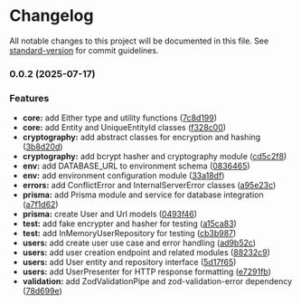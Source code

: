 # Changelog

All notable changes to this project will be documented in this file. See [standard-version](https://github.com/conventional-changelog/standard-version) for commit guidelines.

### 0.0.2 (2025-07-17)


### Features

* **core:** add Either type and utility functions ([7c8d199](https://github.com/WagnerReis/url-shortener/commit/7c8d1991b144ec4968dcaba0b225a72c137cf1c9))
* **core:** add Entity and UniqueEntityId classes ([f328c00](https://github.com/WagnerReis/url-shortener/commit/f328c000f60e0bcb8f954e40f339536af9af73c8))
* **cryptography:** add abstract classes for encryption and hashing ([3b8d20d](https://github.com/WagnerReis/url-shortener/commit/3b8d20d41648e2f35732cd3ab315bec671c32dff))
* **cryptography:** add bcrypt hasher and cryptography module ([cd5c2f8](https://github.com/WagnerReis/url-shortener/commit/cd5c2f8bf0cd06d241363f8c4a9bd25fd88d3250))
* **env:** add DATABASE_URL to environment schema ([0836465](https://github.com/WagnerReis/url-shortener/commit/0836465936e419ecbbee2bf038fa47d9516ec3b6))
* **env:** add environment configuration module ([33a18df](https://github.com/WagnerReis/url-shortener/commit/33a18dfd1531bce6a70c36c0a615c4b0599c0e0d))
* **errors:** add ConflictError and InternalServerError classes ([a95e23c](https://github.com/WagnerReis/url-shortener/commit/a95e23c603a8b894dff3b5536444ba85eca4f971))
* **prisma:** add Prisma module and service for database integration ([a7f1d62](https://github.com/WagnerReis/url-shortener/commit/a7f1d62bb23a7707206f66068d576e01c90de9cc))
* **prisma:** create User and Url models ([0493f46](https://github.com/WagnerReis/url-shortener/commit/0493f4687ff11a9bdf05a678eb0194c5004775b9))
* **test:** add fake encrypter and hasher for testing ([a15ca83](https://github.com/WagnerReis/url-shortener/commit/a15ca8344a62b2349ba2ca13883bb00cc57e5bd3))
* **test:** add InMemoryUserRepository for testing ([cb3b987](https://github.com/WagnerReis/url-shortener/commit/cb3b987c101f100979996dfb07ed301472b43805))
* **users:** add create user use case and error handling ([ad9b52c](https://github.com/WagnerReis/url-shortener/commit/ad9b52c7236d68875f8cb2f3247f98869892f304))
* **users:** add user creation endpoint and related modules ([88232c9](https://github.com/WagnerReis/url-shortener/commit/88232c96ea644d29d02ddd029330c158b9a8e7ab))
* **users:** add User entity and repository interface ([5d17f65](https://github.com/WagnerReis/url-shortener/commit/5d17f658d1afcdfbea21d68301e9f18cc954be49))
* **users:** add UserPresenter for HTTP response formatting ([e7291fb](https://github.com/WagnerReis/url-shortener/commit/e7291fbf2e041241fc8e64668d0b17da31b80e44))
* **validation:** add ZodValidationPipe and zod-validation-error dependency ([78d699e](https://github.com/WagnerReis/url-shortener/commit/78d699ed7b0412c257a641534bb8dddb9fdbf749))
